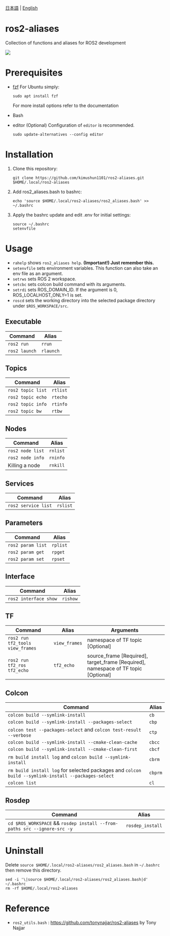 [日本語](/README-ja.md) | [English](/README.md)

# ros2-aliases
Collection of functions and aliases for ROS2 development

![](https://github.com/tonynajjar/ros2-aliases/blob/main/usage.gif)

# Prerequisites

- [fzf](https://github.com/junegunn/fzf#installation)
  For Ubuntu simply: 
  ```
  sudo apt install fzf
  ```
  For more install options refer to the documentation

- Bash

- editor
    (Optional) Configuration of `editor` is recommended.
    ```
    sudo update-alternatives --config editor
    ```

# Installation
1. Clone this repository:
    ```
    git clone https://github.com/kimushun1101/ros2-aliases.git $HOME/.local/ros2-aliases
    ```
2. Add ros2_aliases.bash to bashrc:
    ```
    echo 'source $HOME/.local/ros2-aliases/ros2_aliases.bash' >> ~/.bashrc
    ```
3. Apply the bashrc update and edit .env for initial settings:
    ```
    source ~/.bashrc
    setenvfile
    ```

# Usage

- `rahelp` shows `ros2_aliases help`. **(Important!) Just remember this.**
- `setenvfile` sets environment variables. This function can also take an env file as an argument.
- `setrws` sets ROS 2 workspace.
- `setcbc` sets colcon build command with its arguments.
- `setrdi` sets ROS_DOMAIN_ID. If the argument is 0, ROS_LOCALHOST_ONLY=1 is set.
- `roscd` sets the working directory into the selected package directory under `$ROS_WORKSPACE/src`.

## Executable

| Command | Alias |
| --- | --- |
| `ros2 run` | `rrun` |
| `ros2 launch` | `rlaunch` |

## Topics

| Command | Alias |
| --- | --- |
| `ros2 topic list` | `rtlist` |
| `ros2 topic echo` | `rtecho`|
| `ros2 topic info` | `rtinfo`|
| `ros2 topic bw` | `rtbw`|

## Nodes

| Command | Alias |
| --- | --- |
| `ros2 node list` | `rnlist` |
| `ros2 node info` | `rninfo`|
| Killing a node | `rnkill`|

## Services

| Command | Alias |
| --- | --- |
| `ros2 service list` | `rslist` |

## Parameters

| Command | Alias |
| --- | --- |
| `ros2 param list` | `rplist` |
| `ros2 param get`  | `rpget`|
| `ros2 param set`  | `rpset`|

## Interface

| Command | Alias |
| --- | --- |
| `ros2 interface show`  | `rishow`|

## TF

| Command | Alias | Arguments |
| --- | --- | --- |
| `ros2 run tf2_tools view_frames` | `view_frames` | namespace of TF topic [Optional] |
| `ros2 run tf2_ros tf2_echo` | `tf2_echo`| source_frame [Required], target_frame [Required], namespace of TF topic [Optional] |

## Colcon

| Command | Alias |
| --- | --- |
| `colcon build --symlink-install` | `cb` |
| `colcon build --symlink-install --packages-select` | `cbp`|
| `colcon test --packages-select` and `colcon test-result --verbose` | `ctp`|
| `colcon build --symlink-install --cmake-clean-cache ` | `cbcc`|
| `colcon build --symlink-install --cmake-clean-first ` | `cbcf`|
| `rm build install log` and `colcon build --symlink-install` | `cbrm`|
| `rm build install log` for selected packages and `colcon build --symlink-install --packages-select` | `cbprm`|
| `colcon list` | `cl` |

## Rosdep

| Command | Alias |
| --- | --- |
| `cd $ROS_WORKSPACE` && `rosdep install --from-paths src --ignore-src -y` | `rosdep_install` |

# Uninstall

Delete `source $HOME/.local/ros2-aliases/ros2_aliases.bash` in `~/.bashrc` then remove this directory.
```
sed -i '\|source $HOME/.local/ros2-aliases/ros2_aliases.bash|d' ~/.bashrc
rm -rf $HOME/.local/ros2-aliases 
```

# Reference

- `ros2_utils.bash` : https://github.com/tonynajjar/ros2-aliases by Tony Najjar
